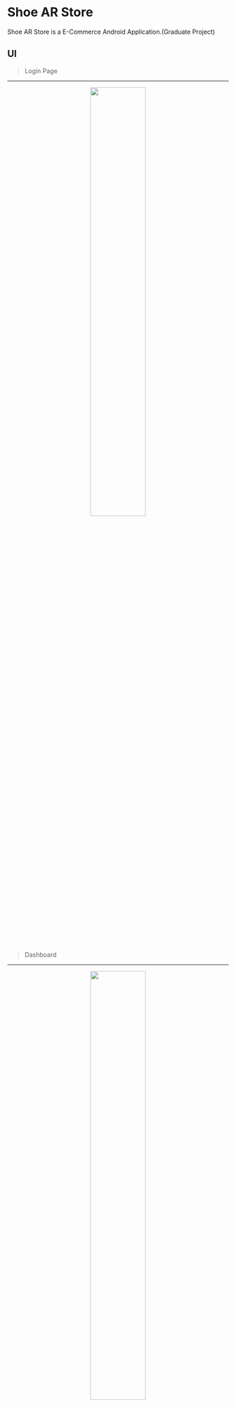 # Shoe AR Store

Shoe AR Store is a E-Commerce Android Application.(Graduate Project)

 UI
 ----
 
 >Login Page
 ----
<p align="center">
  <img width="50%" src="https://github.com/mustafaynk/shoearstore/blob/master/photos/login-page.png?raw=true">
</p>
 
 >Dashboard
 ----
 <p align="center">
  <img width="50%" src="https://github.com/mustafaynk/shoearstore/blob/master/photos/dashboard.png?raw=true">
</p>
 
 >Product List Page
 ----
 <p align="center">
  <img width="50%" src="https://github.com/mustafaynk/shoearstore/blob/master/photos/product-list.png?raw=true">
</p>
 
 >Product Detail Page
 ----
 <p align="center">
  <img width="50%" src="https://github.com/mustafaynk/shoearstore/blob/master/photos/product-detail.png?raw=true">
</p>
 
 >Cart List Page
 ----
 <p align="center">
  <img width="50%" src="https://github.com/mustafaynk/shoearstore/blob/master/photos/cart-list.png?raw=true">
</p>
 
 >Order Detail Page
 ----
 <p align="center">
  <img width="50%" src="https://github.com/mustafaynk/shoearstore/blob/master/photos/order-detail.png?raw=true">
</p>
 

License
----

Apache License 2.0


**Open Source, It's My Life!**
